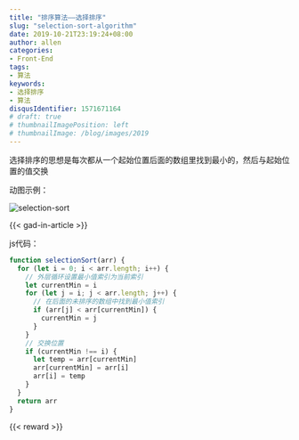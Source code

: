 ```yaml
---
title: "排序算法——选择排序"
slug: "selection-sort-algorithm"
date: 2019-10-21T23:19:24+08:00
author: allen
categories:
- Front-End
tags:
- 算法
keywords:
- 选择排序
- 算法
disqusIdentifier: 1571671164
# draft: true
# thumbnailImagePosition: left
# thumbnailImage: /blog/images/2019
---
```


选择排序的思想是每次都从一个起始位置后面的数组里找到最小的，然后与起始位置的值交换

<!--more-->

动图示例：

![selection-sort](https://user-images.githubusercontent.com/11868477/67218915-c1ab3380-f459-11e9-8096-988cae068640.gif)


{{< gad-in-article >}}


js代码：

```js
function selectionSort(arr) {
  for (let i = 0; i < arr.length; i++) {
    // 外层循环设置最小值索引为当前索引
    let currentMin = i
    for (let j = i; j < arr.length; j++) {
      // 在后面的未排序的数组中找到最小值索引
      if (arr[j] < arr[currentMin]) {
        currentMin = j
      }
    }
    // 交换位置
    if (currentMin !== i) {
      let temp = arr[currentMin]
      arr[currentMin] = arr[i]
      arr[i] = temp
    }
  }
  return arr
}

```
<!-- {{< embed-caniuse css-placeholder-shown >}} -->
<!-- {{< codepen pen="PKdOpB" user="justforuse" theme="dark">}} -->
<!-- {{< alert warning >}}
xxx
{{< /alert >}} -->
{{< reward >}}
